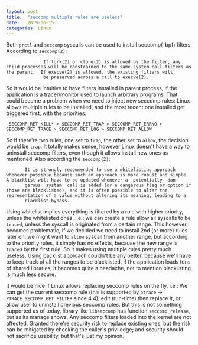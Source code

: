 ```yaml
---
layout: post
title:  "seccomp multiple rules are useless"
date:   2019-06-15
categories: Linux
---
```


Both `prctl` and `seccomp` syscalls can be used to install seccomp(-bpf) filters, According to `seccomp(2)`:

```
              If fork(2) or clone(2) is allowed by the filter, any child processes will be constrained to the same system call filters as the parent.  If execve(2) is allowed, the existing filters will
              be preserved across a call to execve(2).
```

So it would be intuitive to have filters installed in parent process, if the application is a tracer/monitor used to launch arbitrary programs. That could become a problem when we need to inject new
seccomp rules: Linux allows multiple rules to be installed, and the most recent one installed get triggered first, with the priorities:

```
 SECCOMP_RET_KILL* > SECCOMP_RET_TRAP > SECCOMP_RET_ERRNO > SECCOMP_RET_TRACE > SECCOMP_RET_LOG > SECCOMP_RET_ALLOW
```

So if there're two rules, one set to `trap`, the other set to `allow`, the decision would be `trap`. It totally makes sense, however Linux doesn't have a way to uninstall seccomp filters, even
though it allows install new ones as mentioned. Also according the `seccomp(2)`:

```
       It is strongly recommended to use a whitelisting approach whenever possible because such an approach is more robust and simple.  A blacklist will have to be updated whenever a  potentially  dan‐
       gerous  system  call is added (or a dangerous flag or option if those are blacklisted), and it is often possible to alter the representation of a value without altering its meaning, leading to a
       blacklist bypass.
```

Using whitelist implies everything is filtered by a rule with higher priority, unless the whitelisted ones. i.e.: we can create a rule allow all syscalls to be `traced`, unless the syscall is originated
from a certain range. This however becomes problematic, if we decided we need to install 2nd (or more) rules later on: we might want to `allow` syscall from another range, but according to the priority
rules, it simply has no effects, because the new range is `traced` by the first rule. So it makes using multiple rules pretty much useless. Using backlist approach couldn't be any better, because we'll have
to keep track of all the ranges to be blacklisted, if the application loads tons of shared libraries, it becomes quite a headache, not to mention blacklisting is much less secure.

It would be nice if Linux allows replacing seccomp rules on the fly, i.e.: We can get the current seccomp rule (this is supported by `ptrace` -> `PTRACE_SECCOMP_GET_FILTER` since 4.4), edit (run-time) then
replace it, or allow user to uninstall previous seccomp rules. But this is not something supported as of today. library like `libseccomp` has function `seccomp_release`, but as its manage shows, Any
seccomp filters loaded into the kernel are not affected. Granted there're security risk to replace existing ones, but the risk can be mitigated by checking the caller's priviledge; and security should not
sacrifice usability, but that's just my opinion.

